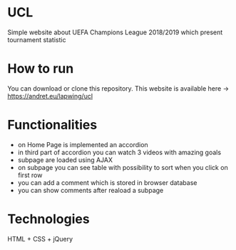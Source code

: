 # UCL
Simple website about UEFA Champions League 2018/2019 which present tournament statistic

# How to run
You can download or clone this repository.
This website is available here -> https://andret.eu/lapwing/ucl

# Functionalities
- on Home Page is implemented an accordion
- in third part of accordion you can watch 3 videos with amazing goals
- subpage are loaded using AJAX
- on subpage you can see table with possibility to sort when you click on first row
- you can add a comment which is stored in browser database
- you can show comments after reaload a subpage

# Technologies
HTML + CSS + jQuery
